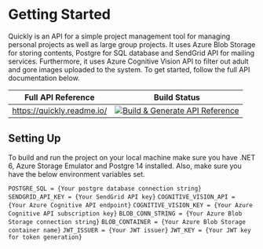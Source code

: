 # Getting Started

Quickly is an API for a simple project management tool for managing personal projects as well as large group projects. It uses Azure Blob Storage for storing contents, Postgre for SQL database and SendGrid API for mailing services. Furthermore, it uses Azure Cognitive Vision API to filter out adult and gore images uploaded to the system. To get started, follow the full API documentation below.


| Full API Reference           | Build Status                                                                                                                                                                             |
| ---------------------------- | ---------------------------------------------------------------------------------------------------------------------------------------------------------------------------------------- |
| https://quickly.readme.io/ | [![Build & Generate API Reference](https://github.com/fffffatah/Quickly/actions/workflows/build.yaml/badge.svg)](https://github.com/fffffatah/Quickly/actions/workflows/build.yaml) |


## Setting Up
To build and run the project on your local machine make sure you have .NET 6, Azure Storage Emulator and Postgre 14 installed. Also, make sure you have the below environment variables set.

``
POSTGRE_SQL = {Your postgre database connection string}
``
``
SENDGRID_API_KEY = {Your SendGrid API key}
``
``
COGNITIVE_VISION_API = {Your Azure Cognitive API endpoint}
``
``
COGNITIVE_VISION_KEY = {Your Azure Cognitive API subscription key}
``
``
BLOB_CONN_STRING = {Your Azure Blob Storage connection string}
``
``
BLOB_CONTAINER = {Your Azure Blob Storage container name}
``
``
JWT_ISSUER = {Your JWT issuer}
``
``
JWT_KEY = {Your JWT key for token generation}
``
